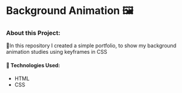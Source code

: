 # Background Animation 🖼️

### About this Project:
🔹In this repository I created a simple portfolio, to show my background animation studies using keyframes in CSS


#### 🔹 Technologies Used:
- HTML
- CSS
